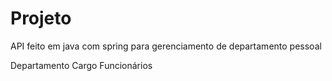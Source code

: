 # Projeto
API feito em java com spring para gerenciamento de departamento pessoal

Departamento 
Cargo
Funcionários


